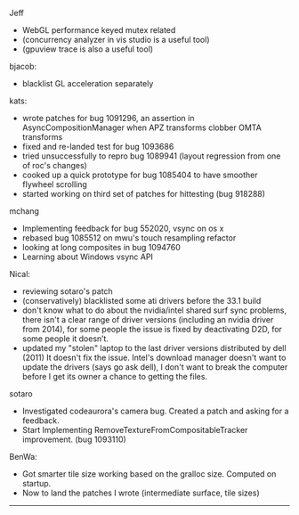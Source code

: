 Jeff
* WebGL performance keyed mutex related
* (concurrency analyzer in vis studio is a useful tool)
* (gpuview trace is also a useful tool)

bjacob:
* blacklist GL acceleration separately

kats:
* wrote patches for bug 1091296, an assertion in AsyncCompositionManager when APZ transforms clobber OMTA transforms
* fixed and re-landed test for bug 1093686
* tried unsuccessfully to repro bug 1089941 (layout regression from one of roc's changes)
* cooked up a quick prototype for bug 1085404 to have smoother flywheel scrolling
* started working on third set of patches for hittesting (bug 918288)

mchang
* Implementing feedback for bug 552020, vsync on os x
* rebased bug 1085512 on mwu's touch resampling refactor
* looking at long composites in bug 1094760
* Learning about Windows vsync API

Nical:
* reviewing sotaro's patch
* (conservatively) blacklisted some ati drivers before the 33.1 build
* don't know what to do about the nvidia/intel shared surf sync problems, there isn't a clear range of driver versions (including an nvidia driver from 2014), for some people the issue is fixed by deactivating D2D, for some people it doesn’t.
* updated my "stolen" laptop to the last driver versions distributed by dell (2011) It doesn't fix the issue. Intel's download manager doesn't want to update the drivers (says go ask dell), I don't want to break the computer before I get its owner a chance to getting the files.

sotaro
* Investigated codeaurora's camera bug. Created a patch and asking for a feedback.
* Start Implementing RemoveTextureFromCompositableTracker improvement. (bug 1093110)

BenWa:
* Got smarter tile size working based on the gralloc size. Computed on startup.
* Now to land the patches I wrote (intermediate surface, tile sizes)

________________


